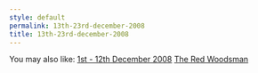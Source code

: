 ```yaml
---
style: default
permalink: 13th-23rd-december-2008
title: 13th-23rd-december-2008
---
```

You may also like:
[1st - 12th December 2008](http://scp-wiki.net/1st-12th-december-2008)
[The Red Woodsman](http://scp-wiki.net/the-red-woodsman)